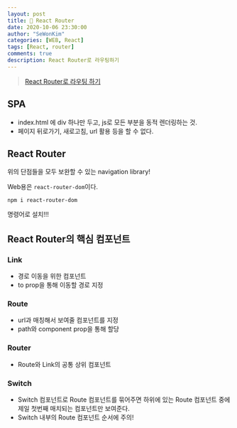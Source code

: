 ```yaml
---
layout: post
title: 🎢 React Router
date: 2020-10-06 23:30:00
author: "SeWonKim"
categories: [WEB, React]
tags: [React, router]
comments: true
description: React Router로 라우팅하기
---
```


> [React Router로 라우팅 하기](https://www.daleseo.com/react-router-basic/)

## SPA

- index.html 에 div 하나만 두고, js로 모든 부분을 동적 렌더링하는 것.
- 페이지 뒤로가기, 새로고침, url 활용 등을 할 수 없다.

## React Router

위의 단점들을 모두 보완할 수 있는 navigation library!

Web용은 `react-router-dom`이다.

```shell
npm i react-router-dom
```

명령어로 설치!!!

## React Router의 핵심 컴포넌트

### Link

- 경로 이동을 위한 컴포넌트
- to prop을 통해 이동할 경로 지정

### Route

- url과 매칭해서 보여줄 컴포넌트를 지정
- path와 component prop을 통해 할당

### Router

- Route와 Link의 공통 상위 컴포넌트

### Switch

- Switch 컴포넌트로 Route 컴포넌트를 묶어주면 하위에 있는 Route 컴포넌트 중에 제일 첫번째 매치되는 컴포넌트만 보여준다.
- Switch 내부의 Route 컴포넌트 순서에 주의!
